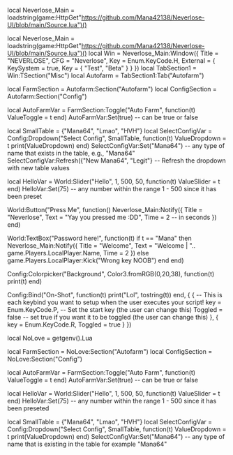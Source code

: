 local Neverlose_Main = loadstring(game:HttpGet"https://github.com/Mana42138/Neverlose-UI/blob/main/Source.lua")()

local Neverlose_Main = loadstring(game:HttpGet"https://github.com/Mana42138/Neverlose-UI/blob/main/Source.lua")()
local Win = Neverlose_Main:Window({
    Title = "NEVERLOSE",
    CFG = "Neverlose",
    Key = Enum.KeyCode.H,
    External = {
        KeySystem = true,
        Key = {
            "Test",
            "Beta"
        }
    }
})
local TabSection1 = Win:TSection("Misc")
local Autofarm = TabSection1:Tab("Autofarm")

local FarmSection = Autofarm:Section("Autofarm")
local ConfigSection = Autofarm:Section("Config")

local AutoFarmVar = FarmSection:Toggle("Auto Farm", function(t)
    ValueToggle = t
end)
AutoFarmVar:Set(true) -- can be true or false

local SmallTable = {"Mana64", "Lmao", "HVH"}
local SelectConfigVar = Config:Dropdown("Select Config", SmallTable, function(t)
    ValueDropdown = t
    print(ValueDropdown)
end)
SelectConfigVar:Set("Mana64") -- any type of name that exists in the table, e.g., "Mana64"
SelectConfigVar:Refresh({"New Mana64", "Legit"} -- Refresh the dropdown with new table values

local HelloVar = World:Slider("Hello", 1, 500, 50, function(t)
    ValueSlider = t
end)
HelloVar:Set(75) -- any number within the range 1 - 500 since it has been preset

World:Button("Press Me", function()
    Neverlose_Main:Notify({
    Title = "Neverlose",
    Text = "Yay you pressed me :DD",
    Time = 2 -- in seconds
    })
end)

World:TextBox("Password here!", function(t)
    if t == "Mana" then
    Neverlose_Main:Notify({
        Title = "Welcome",
        Text = "Welcome | ".. game.Players.LocalPlayer.Name,
        Time = 2
    })
    else
        game.Players.LocalPlayer:Kick("Wrong key NOOB")
    end
end)

Config:Colorpicker("Background", Color3.fromRGB(0,20,38), function(t)
    print(t)
end)

Config:Bind("On-Shot", function(t)
    print("Lol", tostring(t))
end, {
    { -- This is each keybind you want to setup when the user executes your script!
        key = Enum.KeyCode.P, -- Set the start key (the user can change this)
        Toggled = false -- set true if you want it to be toggled (the user can change this)
    },
    {
        key = Enum.KeyCode.R,
        Toggled = true
    }
})

local NoLove = getgenv().Lua

local FarmSection = NoLove:Section("Autofarm")
local ConfigSection = NoLove:Section("Config")

local AutoFarmVar = FarmSection:Toggle("Auto Farm", function(t)
    ValueToggle = t
end)
AutoFarmVar:Set(true) -- can be true or false

local HelloVar = World:Slider("Hello", 1, 500, 50, function(t)
    ValueSlider = t
end)
HelloVar:Set(75) -- any number within the range 1 - 500 since it has been preseted

local SmallTable = {"Mana64", "Lmao", "HVH"}
local SelectConfigVar = Config:Dropdown("Select Config", SmallTable, function(t)
    ValueDropdown = t
    print(ValueDropdown)
end)
SelectConfigVar:Set("Mana64") -- any type of name that is existing in the table for example "Mana64"
